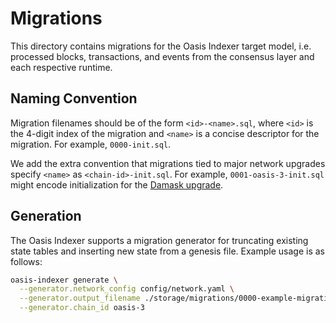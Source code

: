 # Migrations

This directory contains migrations for the Oasis Indexer target model,
i.e. processed blocks, transactions, and events from the consensus layer and
each respective runtime.

## Naming Convention

Migration filenames should be of the form `<id>-<name>.sql`, where `<id>` is the 4-digit index of the migration and `<name>` is a concise descriptor for the migration. For example, `0000-init.sql`.

We add the extra convention that migrations tied to major network upgrades specify `<name>` as `<chain-id>-init.sql`.
For example, `0001-oasis-3-init.sql` might encode initialization for the [Damask upgrade](https://github.com/oasisprotocol/mainnet-artifacts/releases/tag/2022-04-11).

## Generation

The Oasis Indexer supports a migration generator for truncating existing state tables and inserting new state from a genesis file. Example usage is as follows:

```sh
oasis-indexer generate \
  --generator.network_config config/network.yaml \
  --generator.output_filename ./storage/migrations/0000-example-migration.sql \
  --generator.chain_id oasis-3
```
